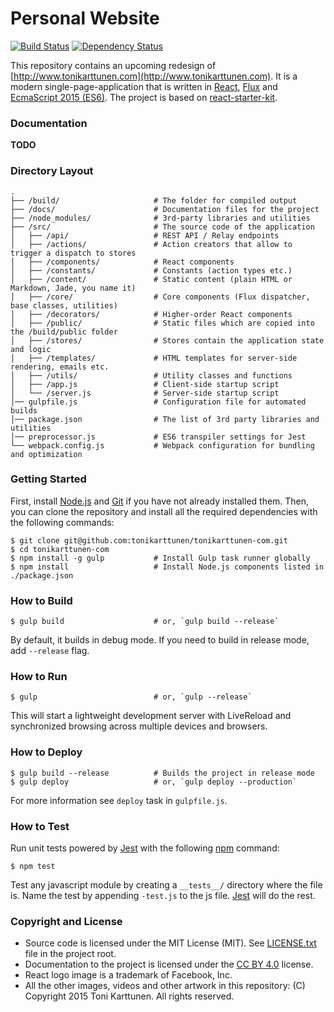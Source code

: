 # Personal Website

[![Build Status](https://travis-ci.org/tonikarttunen/tonikarttunen-com.svg?branch=develop)](https://travis-ci.org/tonikarttunen/tonikarttunen-com)
[![Dependency Status](https://david-dm.org/tonikarttunen/tonikarttunen-com.svg)](https://david-dm.org/tonikarttunen/tonikarttunen-com)

This repository contains an upcoming redesign of [http://www.tonikarttunen.com](http://www.tonikarttunen.com). It is a modern single-page-application that is written in [React](https://facebook.github.io/react/), [Flux](http://facebook.github.io/flux/) and [EcmaScript 2015 (ES6)](https://babeljs.io/docs/learn-es2015/). The project is based on [react-starter-kit](https://github.com/kriasoft/react-starter-kit/).


### Documentation

 **TODO**

### Directory Layout

```
.
├── /build/                     # The folder for compiled output
├── /docs/                      # Documentation files for the project
├── /node_modules/              # 3rd-party libraries and utilities
├── /src/                       # The source code of the application
│   ├── /api/                   # REST API / Relay endpoints
│   ├── /actions/               # Action creators that allow to trigger a dispatch to stores
│   ├── /components/            # React components
│   ├── /constants/             # Constants (action types etc.)
│   ├── /content/               # Static content (plain HTML or Markdown, Jade, you name it)
│   ├── /core/                  # Core components (Flux dispatcher, base classes, utilities)
│   ├── /decorators/            # Higher-order React components
│   ├── /public/                # Static files which are copied into the /build/public folder
│   ├── /stores/                # Stores contain the application state and logic
│   ├── /templates/             # HTML templates for server-side rendering, emails etc.
│   ├── /utils/                 # Utility classes and functions
│   ├── /app.js                 # Client-side startup script
│   └── /server.js              # Server-side startup script
│── gulpfile.js                 # Configuration file for automated builds
│── package.json                # The list of 3rd party libraries and utilities
│── preprocessor.js             # ES6 transpiler settings for Jest
└── webpack.config.js           # Webpack configuration for bundling and optimization
```

### Getting Started

First, install [Node.js](https://nodejs.org) and [Git](https://git-scm.com/downloads) if you have not already installed them.
Then, you can clone the repository and install all the required dependencies with the following commands:

```shell
$ git clone git@github.com:tonikarttunen/tonikarttunen-com.git
$ cd tonikarttunen-com
$ npm install -g gulp           # Install Gulp task runner globally
$ npm install                   # Install Node.js components listed in ./package.json
```

### How to Build

```shell
$ gulp build                    # or, `gulp build --release`
```

By default, it builds in debug mode. If you need to build in release mode, add
`--release` flag.

### How to Run

```shell
$ gulp                          # or, `gulp --release`
```

This will start a lightweight development server with LiveReload and
synchronized browsing across multiple devices and browsers.

### How to Deploy

```shell
$ gulp build --release          # Builds the project in release mode
$ gulp deploy                   # or, `gulp deploy --production`
```

For more information see `deploy` task in `gulpfile.js`.

### How to Test

Run unit tests powered by [Jest](https://facebook.github.io/jest/) with the following
[npm](https://www.npmjs.org/doc/misc/npm-scripts.html) command:

```shell
$ npm test
```

Test any javascript module by creating a `__tests__/` directory where
the file is. Name the test by appending `-test.js` to the js file.
[Jest](https://facebook.github.io/jest/) will do the rest.

### Copyright and License

* Source code is licensed under the MIT License (MIT). See [LICENSE.txt](./LICENSE.txt)
file in the project root.
* Documentation to the project is licensed under the
[CC BY 4.0](http://creativecommons.org/licenses/by/4.0/) license.
* React logo image is a trademark of Facebook, Inc.
* All the other images, videos and other artwork in this repository: (C) Copyright 2015 Toni Karttunen. All rights reserved. 
